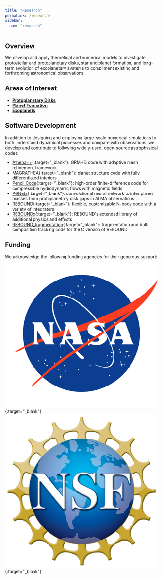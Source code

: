 ```yaml
---
title: "Research"
permalink: /research/
sidebar:
  nav: "research"
---
```

## Overview
We develop and apply theoretical and numerical models to investigate protostellar and protoplanetary disks, star and planet formation, and long-term evolution of exoplanetary systems to compliment existing and forthcoming astronomical observations.

## Areas of Interest
- [**Protoplanetary Disks**](/research/protoplanetary-disks/)
- [**Planet Formation**](/research/planet-formation/)
- [**Exoplanets**](/research/exoplanets/)

## Software Development
In addition to designing and employing large-scale numerical simulations to both understand dynamical processes and compare with observations, we develop and contribute to following widely-used, open-source astrophysical codes:
- [Athena++](https://www.athena-astro.app/){:target="_blank"}: GRMHD code with adaptive mesh refinement framework
- [MAGRATHEA](https://ui.adsabs.harvard.edu/abs/2022arXiv220103094H/abstract){:target="_blank"}: planet structure code with fully differentiated interiors
- [Pencil Code](http://pencil-code.nordita.org/){:target="_blank"}: high-order finite-difference code for compressible hydrodynamic flows with magnetic fields
- [PGNets](https://doi.org/10.1093/mnras/stab3502){:target="_blank"}: convolutional neural network to infer planet masses from protoplanetary disk gaps in ALMA observations
- [REBOUND](https://rebound.readthedocs.io/){:target="_blank"}: flexible, customizable N-body code with a variety of integrators
- [REBOUNDx](https://doi.org/10.1093/mnras/stac043){:target="_blank"}: REBOUND's extended library of additional physics and effects
- [REBOUND_fragmentation](https://doi.org/10.1093/mnras/stac158){:target="_blank"}: fragmentation and bulk composition tracking code for the C version of REBOUND

## Funding
We acknowledge the following funding agencies for their generous support:
[![NASA](/assets/images/research/nasa.png)](https://www.nasa.gov/){:target="_blank"}
[![NSF](/assets/images/research/nsf.png)](https://www.nsf.gov/){:target="_blank"}
